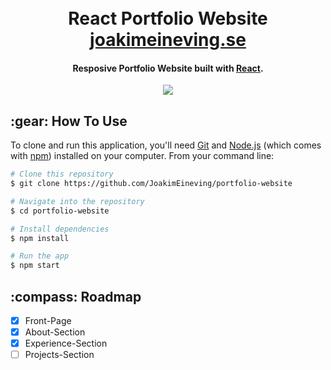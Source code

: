 <h1 align="center">
  <br>
  React Portfolio Website
  <br>
  <a href="https://joakimeineving.se/" target="_blank">joakimeineving.se</a>
</h1>

<h4 align="center">Resposive Portfolio Website built with <a href="https://reactjs.org/" target="_blank">React</a>.</h4>

<p align="center">
<img src="https://github.com/JoakimEineving/portfolio-website/blob/master/src/assets/portfolio.gif">
</p>

<h2>
:gear: How To Use
</h2>

To clone and run this application, you'll need [Git](https://git-scm.com) and [Node.js](https://nodejs.org/en/download/) (which comes with [npm](http://npmjs.com)) installed on your computer. From your command line:

```bash
# Clone this repository
$ git clone https://github.com/JoakimEineving/portfolio-website

# Navigate into the repository
$ cd portfolio-website

# Install dependencies
$ npm install

# Run the app
$ npm start
```
<h2>
:compass: Roadmap
</h2>

* [x] Front-Page
* [x] About-Section
* [x] Experience-Section
* [ ] Projects-Section
